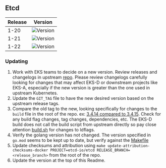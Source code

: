 ## **Etcd**

| Release | Version                                                       |
|---------|---------------------------------------------------------------|
| 1-20    | ![Version](https://img.shields.io/badge/version-v3.4.18-blue) |
| 1-21    | ![Version](https://img.shields.io/badge/version-v3.4.18-blue) |
| 1-22    | ![Version](https://img.shields.io/badge/version-v3.5.4-blue)  |

### Updating

1. Work with EKS teams to decide on a new version. Review releases and changelogs in upstream [repo](https://github.com/etcd-io/etcd). 
Please review changelogs carefully looking for changes that may affect EKS-D or downstream projects like EKS-A, especially if the new
version is greater than the one used in upstream Kubernetes.
1. Update the `GIT_TAG` file to have the new desired version based on the upstream release tags.
1. Compare the old tag to the new, looking specifically for changes to the `build` file in the root of the repo. 
ex: [3.4.14 compared to 3.4.15](https://github.com/etcd-io/etcd/compare/v3.4.14...v3.4.15). Check for any build flag changes, tag changes, dependencies, etc.
The EKS-D build does not call the build script from upstream directly so pay close attention [build.sh](https://github.com/etcd-io/etcd/blob/main/scripts/build.sh) for changes
to ldflags.
1. Verify the golang version has not changed. The version specified in `go.mod` seems to be kept up to date, but verify against the [Makefile](https://github.com/etcd-io/etcd/blob/main/Makefile#L42)
1. Update checksums and attribution using `make update-attribution-checksums-docker PROJECT=etcd-io/etcd RELEASE_BRANCH=<release_branch>` from the root of the repo.
1. Update the version at the top of this Readme.

